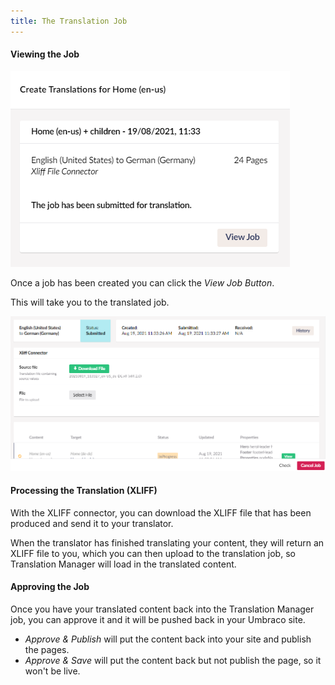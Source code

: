 ```yaml
---
title: The Translation Job
---
```


#### Viewing the Job

![Submitted for translation](viewjob.png)

Once a job has been created you can click the *View Job Button*.

This will take you to the translated job. 

![Translated job page](translatedjob.png)

#### Processing the Translation (XLIFF)

With the XLIFF connector, you can download the XLIFF file that has been produced and send it to your translator.

When the translator has finished translating your content, they will return an XLIFF file to you, which you can then upload to the translation job, so Translation Manager will load in the translated content. 

#### Approving the Job 
Once you have your translated content back into the Translation Manager job, you can approve it and it will be pushed back in your Umbraco site. 

- *Approve & Publish* will put the content back into your site and publish the pages.
- *Approve & Save* will put the content back but not publish the page, so it won't be live.



